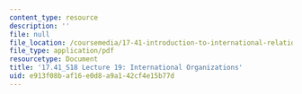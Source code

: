```yaml
---
content_type: resource
description: ''
file: null
file_location: /coursemedia/17-41-introduction-to-international-relations-spring-2018/e913f08baf16e0d8a9a142cf4e15b77d_MIT17_41S18_lec19.pdf
file_type: application/pdf
resourcetype: Document
title: '17.41_S18 Lecture 19: International Organizations'
uid: e913f08b-af16-e0d8-a9a1-42cf4e15b77d
---
```


